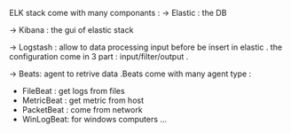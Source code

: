 ELK stack come with many componants : 
-> Elastic : the DB

-> Kibana : the gui of elastic stack 

-> Logstash : allow to data processing input before be insert in elastic . the configuration come in 3 part : input/filter/output .


-> Beats: agent to retrive data .Beats come with many agent type :
- FileBeat : get logs from files 
- MetricBeat : get metric from host
- PacketBeat : come from network 
- WinLogBeat: for windows computers
...

